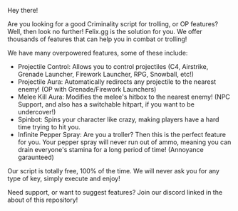 Hey there!

Are you looking for a good Criminality script for trolling, or OP features?
Well, then look no further! Felix.gg is the solution for you.
We offer thousands of features that can help you in combat or trolling!

We have many overpowered features, some of these include:
+ Projectile Control: Allows you to control projectiles (C4, Airstrike, Grenade Launcher, Firework Launcher, RPG, Snowball, etc!)
+ Projectile Aura: Automatically redirects any projectile to the nearest enemy! (OP with Grenade/Firework Launchers)
+ Melee Kill Aura: Modifies the melee's hitbox to the nearest enemy! (NPC Support, and also has a switchable hitpart, if you want to be undercover!)
+ Spinbot: Spins your character like crazy, making players have a hard time trying to hit you.
+ Infinite Pepper Spray: Are you a troller? Then this is the perfect feature for you. Your pepper spray will never run out of ammo, meaning you can drain everyone's stamina for a long period of time! (Annoyance garaunteed)

Our script is totally free, 100% of the time.
We will never ask you for any type of key, simply execute and enjoy!

Need support, or want to suggest features?
Join our discord linked in the about of this repository!
